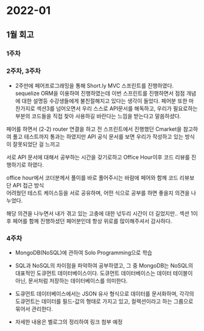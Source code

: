 # 2022-01

## 1월 회고

### 1주차

### 2주차, 3주차

- 2주만에 페어프로그래밍을 통해 Short.ly MVC 스프린트를 진행하였다.
  sequelize ORM을 이용하여 진행하였는데 이번 스프린트를 진행하면서 점점 개념에 대한 설명등
  수강생들에게 불친절해지고 있다는 생각이 들었다. 페어분 또한 마찬가지로 섹션3를 넘어오면서 우리 스스로
  API문서를 해독하고, 우리가 필요로하는 부분의 코드들을 직접 찾아 사용하길 바란다는 느낌을 받는다고 말씀하셨다.

페어를 하면서 (2-2) router 연결을 하고 전 스프린트에서 진행했던 Cmarket을 참고하여 풀고 테스트까지 통과는 하였지만
API 공식 문서를 보면 우리가 작성하고 있는 방식이 잘못되었단 걸 느끼고

서로 API 문서에 대해서 공부하는 시간을 갖기로하고 Office Hour이후 코드 리뷰를 진행하기로 하였다.

office hour에서 코더분께서 풀이를 바로 풀어주시는 바람에 페어와 함께 코드 리뷰보단 API 접근 방식  
 어려웠던 테스트 케이스등을 서로 공유하며, 어떤 식으로 공부를 하면 좋을지 의견을 나누었다.

해당 의견을 나누면서 내가 겪고 있는 고충에 대한 넋두리 시간이 더 길었지만..
섹션 1이후 페어를 함께 진행하셨던 페어분인데 항상 위로를 많이해주셔서 감사하다.

### 4주차

- MongoDB(NoSQL)에 관하여 Solo Programming으로 학습

- SQL과 NoSQL의 차이점을 파악하여 공부하였고, 그 중 MongoDB는
  NoSQL의 대표적인 도큐먼트 데이터베이스이다. 도큐먼트 데이터베이스는 데이터 테이블이 아닌,
  문서처럼 저장하는 데이터베이스를 의미한다.

- 도큐먼트 데이터베이스에서는 JSON 유사 형식으로 데이터를 문서화하며, 각각의 도큐먼트는
  데이터를 필드-값의 형태로 가지고 있고, 컬렉션이라고 하는 그룹으로 묶어서 관리한다.

- 자세한 내용은 벨로그의 정리하여 링크 첨부 예정
